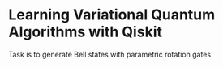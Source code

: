 # Learning Variational Quantum Algorithms with Qiskit
Task is to generate Bell states with parametric rotation gates